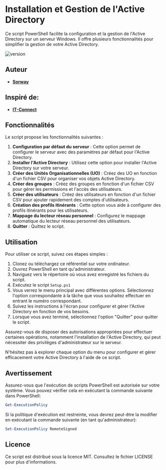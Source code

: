 # Installation et Gestion de l'Active Directory

Ce script PowerShell facilite la configuration et la gestion de l'Active Directory sur un serveur Windows. Il offre plusieurs fonctionnalités pour simplifier la gestion de votre Active Directory.

<p>
    <img src="https://img.shields.io/badge/Powershell-2CA5E0?style=for-the-badge&logo=powershell&logoColor=white" alt="version">
</p>

## Auteur
* [**Sorway**](https://github.com/Sorway)

## Inspiré de:
* [**IT-Connect**](https://www.it-connect.fr/)

## Fonctionnalités

Le script propose les fonctionnalités suivantes :

1. **Configuration par défaut du serveur** : Cette option permet de configurer le serveur avec des paramètres par défaut pour l'Active Directory.
2. **Installer l'Active Directory** : Utilisez cette option pour installer l'Active Directory sur votre serveur.
3. **Créer des Unités Organisationnelles (UO)** : Créez des UO en fonction d'un fichier CSV pour organiser vos objets Active Directory.
4. **Créer des groupes** : Créez des groupes en fonction d'un fichier CSV pour gérer les permissions et l'accès des utilisateurs.
5. **Créer des utilisateurs** : Créez des utilisateurs en fonction d'un fichier CSV pour ajouter rapidement des comptes d'utilisateurs.
6. **Création des profils itinérants** : Cette option vous aide à configurer des profils itinérants pour les utilisateurs.
7. **Mappage du lecteur réseau personnel** : Configurez le mappage automatique du lecteur réseau personnel des utilisateurs.
8. **Quitter** : Quittez le script.

## Utilisation

Pour utiliser ce script, suivez ces étapes simples :

1. Clonez ou téléchargez ce référentiel sur votre ordinateur.
2. Ouvrez PowerShell en tant qu'administrateur.
3. Naviguez vers le répertoire où vous avez enregistré les fichiers du script.
4. Exécutez le script `Setup.ps1`
5. Vous verrez le menu principal avec différentes options. Sélectionnez l'option correspondante à la tâche que vous souhaitez effectuer en entrant le numéro correspondant.
6. Suivez les instructions à l'écran pour configurer et gérer l'Active Directory en fonction de vos besoins.
7. Lorsque vous avez terminé, sélectionnez l'option "Quitter" pour quitter le script.

Assurez-vous de disposer des autorisations appropriées pour effectuer certaines opérations, notamment l'installation de l'Active Directory, qui peut nécessiter des privilèges d'administrateur sur le serveur.

N'hésitez pas à explorer chaque option du menu pour configurer et gérer efficacement votre Active Directory à l'aide de ce script.

## Avertissement

Assurez-vous que l'exécution de scripts PowerShell est autorisée sur votre système. Vous pouvez vérifier cela en exécutant la commande suivante dans PowerShell:

```powershell
Get-ExecutionPolicy
```

Si la politique d'exécution est restreinte, vous devrez peut-être la modifier en exécutant la commande suivante (en tant qu'administrateur):

```powershell
Set-ExecutionPolicy RemoteSigned
```

## Licence
Ce script est distribué sous la licence MIT. Consultez le fichier LICENSE pour plus d'informations.
